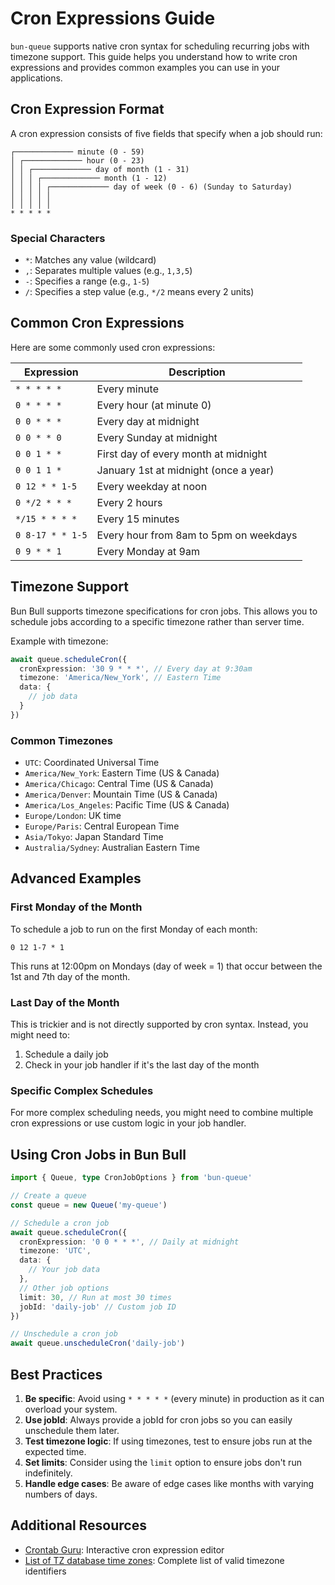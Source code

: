 # Cron Expressions Guide

`bun-queue` supports native cron syntax for scheduling recurring jobs with timezone support. This guide helps you understand how to write cron expressions and provides common examples you can use in your applications.

## Cron Expression Format

A cron expression consists of five fields that specify when a job should run:

```
┌───────────── minute (0 - 59)
│ ┌───────────── hour (0 - 23)
│ │ ┌───────────── day of month (1 - 31)
│ │ │ ┌───────────── month (1 - 12)
│ │ │ │ ┌───────────── day of week (0 - 6) (Sunday to Saturday)
│ │ │ │ │
│ │ │ │ │
* * * * *
```

### Special Characters

- `*`: Matches any value (wildcard)
- `,`: Separates multiple values (e.g., `1,3,5`)
- `-`: Specifies a range (e.g., `1-5`)
- `/`: Specifies a step value (e.g., `*/2` means every 2 units)

## Common Cron Expressions

Here are some commonly used cron expressions:

| Expression | Description |
|------------|-------------|
| `* * * * *` | Every minute |
| `0 * * * *` | Every hour (at minute 0) |
| `0 0 * * *` | Every day at midnight |
| `0 0 * * 0` | Every Sunday at midnight |
| `0 0 1 * *` | First day of every month at midnight |
| `0 0 1 1 *` | January 1st at midnight (once a year) |
| `0 12 * * 1-5` | Every weekday at noon |
| `0 */2 * * *` | Every 2 hours |
| `*/15 * * * *` | Every 15 minutes |
| `0 8-17 * * 1-5` | Every hour from 8am to 5pm on weekdays |
| `0 9 * * 1` | Every Monday at 9am |

## Timezone Support

Bun Bull supports timezone specifications for cron jobs. This allows you to schedule jobs according to a specific timezone rather than server time.

Example with timezone:

```typescript
await queue.scheduleCron({
  cronExpression: '30 9 * * *', // Every day at 9:30am
  timezone: 'America/New_York', // Eastern Time
  data: {
    // job data
  }
})
```

### Common Timezones

- `UTC`: Coordinated Universal Time
- `America/New_York`: Eastern Time (US & Canada)
- `America/Chicago`: Central Time (US & Canada)
- `America/Denver`: Mountain Time (US & Canada)
- `America/Los_Angeles`: Pacific Time (US & Canada)
- `Europe/London`: UK time
- `Europe/Paris`: Central European Time
- `Asia/Tokyo`: Japan Standard Time
- `Australia/Sydney`: Australian Eastern Time

## Advanced Examples

### First Monday of the Month

To schedule a job to run on the first Monday of each month:

```
0 12 1-7 * 1
```

This runs at 12:00pm on Mondays (day of week = 1) that occur between the 1st and 7th day of the month.

### Last Day of the Month

This is trickier and is not directly supported by cron syntax. Instead, you might need to:

1. Schedule a daily job
2. Check in your job handler if it's the last day of the month

### Specific Complex Schedules

For more complex scheduling needs, you might need to combine multiple cron expressions or use custom logic in your job handler.

## Using Cron Jobs in Bun Bull

```typescript
import { Queue, type CronJobOptions } from 'bun-queue'

// Create a queue
const queue = new Queue('my-queue')

// Schedule a cron job
await queue.scheduleCron({
  cronExpression: '0 0 * * *', // Daily at midnight
  timezone: 'UTC',
  data: {
    // Your job data
  },
  // Other job options
  limit: 30, // Run at most 30 times
  jobId: 'daily-job' // Custom job ID
})

// Unschedule a cron job
await queue.unscheduleCron('daily-job')
```

## Best Practices

1. **Be specific**: Avoid using `* * * * *` (every minute) in production as it can overload your system.
2. **Use jobId**: Always provide a jobId for cron jobs so you can easily unschedule them later.
3. **Test timezone logic**: If using timezones, test to ensure jobs run at the expected time.
4. **Set limits**: Consider using the `limit` option to ensure jobs don't run indefinitely.
5. **Handle edge cases**: Be aware of edge cases like months with varying numbers of days.

## Additional Resources

- [Crontab Guru](https://crontab.guru/): Interactive cron expression editor
- [List of TZ database time zones](https://en.wikipedia.org/wiki/List_of_tz_database_time_zones): Complete list of valid timezone identifiers
